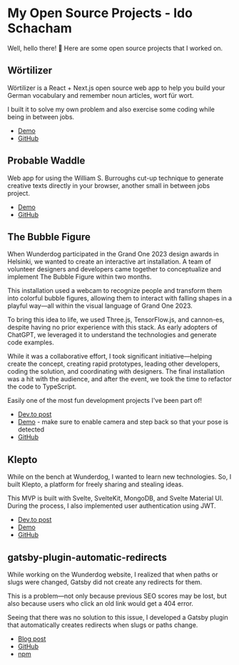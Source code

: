 # My Open Source Projects - Ido Schacham

Well, hello there! 👋 Here are some open source projects that I worked on.

## Wörtilizer

Wörtilizer is a React + Next.js open source web app to help you build your German vocabulary and remember noun articles, wort für wort.

I built it to solve my own problem and also exercise some coding while being in between jobs.

* [Demo](https://wortilizer.vercel.app/)
* [GitHub](https://wortilizer.vercel.app/)

## Probable Waddle

Web app for using the William S. Burroughs cut-up technique to generate creative texts directly in your browser, another small in between jobs project.

* [Demo](https://probable-waddle-beryl.vercel.app/)
* [GitHub](https://github.com/idosius/probable-waddle)

## The Bubble Figure

When Wunderdog participated in the Grand One 2023 design awards in Helsinki, we wanted to create an interactive art installation. 
A team of volunteer designers and developers came together to conceptualize and implement The Bubble Figure within two months. 

This installation used a webcam to recognize people and transform them into colorful bubble figures, allowing them to interact 
with falling shapes in a playful way—all within the visual language of Grand One 2023.

To bring this idea to life, we used Three.js, TensorFlow.js, and cannon-es, despite having no prior experience with this stack. 
As early adopters of ChatGPT, we leveraged it to understand the technologies and generate code examples. 

While it was a collaborative effort, I took significant initiative—helping create the concept, creating rapid prototypes, 
leading other developers, coding the solution, and coordinating with designers. The final installation was a hit with the 
audience, and after the event, we took the time to refactor the code to TypeScript. 

Easily one of the most fun development projects I've been part of!

* [Dev.to post](https://dev.to/idosius/the-bubble-figure-integrating-tensorflowjs-with-threejs-and-cannon-es-to-create-interactive-art-b8e)
* [Demo](https://wunderdogsw.github.io/go-23-app/) - make sure to enable camera and step back so that your pose is detected
* [GitHub](https://github.com/wunderdogsw/go-23-app)

## Klepto

While on the bench at Wunderdog, I wanted to learn new technologies. So, I built Klepto, a platform for freely sharing and stealing ideas.

This MVP is built with Svelte, SvelteKit, MongoDB, and Svelte Material UI. During the process, I also implemented user authentication using JWT.

* [Dev.to post](https://dev.to/idosius/mongodb-atlas-hackathon-2022-on-dev-4a4i)
* [Demo](https://klepto.vercel.app/)
* [GitHub](https://github.com/wunderdogsw/klepto)

## gatsby-plugin-automatic-redirects

While working on the Wunderdog website, I realized that when paths or slugs were changed, Gatsby did not create any redirects for them.

This is a problem—not only because previous SEO scores may be lost, but also because users who click an old link would get a 404 error.

Seeing that there was no solution to this issue, I developed a Gatsby plugin that automatically creates redirects when slugs or paths change.

* [Blog post](https://www.wunderdog.io/blog/how-to-manage-redirects-in-gatsby-automatically)
* [GitHub](https://github.com/wunderdogsw/gatsby-plugin-automatic-redirects)
* [npm](https://www.npmjs.com/package/gatsby-plugin-automatic-redirects)
